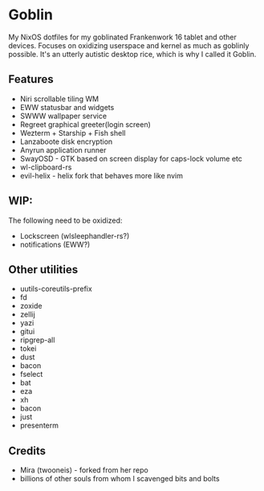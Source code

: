 # Goblin

My NixOS dotfiles for my goblinated Frankenwork 16 tablet and other devices.
Focuses on oxidizing userspace and kernel as much as goblinly possible.
It's an utterly autistic desktop rice, which is why I called it Goblin.

## Features
- Niri scrollable tiling WM
- EWW statusbar and widgets
- SWWW wallpaper service
- Regreet graphical greeter(login screen)
- Wezterm + Starship + Fish shell
- Lanzaboote disk encryption
- Anyrun application runner
- SwayOSD - GTK based on screen display for caps-lock volume etc
- wl-clipboard-rs
- evil-helix - helix fork that behaves more like nvim

## WIP:
The following need to be oxidized:
- Lockscreen (wlsleephandler-rs?)
- notifications (EWW?)

## Other utilities
- uutils-coreutils-prefix
- fd
- zoxide
- zellij
- yazi
- gitui
- ripgrep-all
- tokei
- dust
- bacon
- fselect
- bat
- eza
- xh
- bacon
- just
- presenterm

## Credits
- Mira (twooneis) - forked from her repo
- billions of other souls from whom I scavenged bits and bolts
